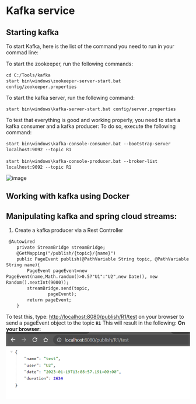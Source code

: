 # Kafka service

## Starting kafka 
To start Kafka, here is the list of the command you need to run in your commad line:

To start the zookeeper, run the following commands:
`````
cd C:/Tools/kafka
start bin\windows\zookeeper-server-start.bat config/zookeeper.properties
`````
To start the kafka server, run the following command:
````
start bin\windows\kafka-server-start.bat config/server.properties
````

To test that everything is good and working properly, you need to start a kafka consumer and a kafka producer:
To do so, execute the following command:
````
start bin\windows\kafka-console-consumer.bat --bootstrap-server localhost:9092 --topic R1

start bin\windows\kafka-console-producer.bat --broker-list localhost:9092 --topic R1
````
![image](https://user-images.githubusercontent.com/84817425/212467064-0edf5b0c-4ff7-4a3e-bbea-64df3538bbff.png)

## Working with kafka using Docker

## Manipulating kafka and spring cloud streams:
1. Create a kafka producer via a Rest Controller
````
 @Autowired
    private StreamBridge streamBridge;
    @GetMapping("/publish/{topic}/{name}")
    public PageEvent publish(@PathVariable String topic, @PathVariable String name){
        PageEvent pageEvent=new PageEvent(name,Math.random()>0.5?"U1":"U2",new Date(), new Random().nextInt(9000));
        streamBridge.send(topic,
                pageEvent);
        return pageEvent;
    }
````
To test this, type: <http://localhost:8080/publish/R1/test> on your browser to send a pageEvent object to the topic **`R1`**
This will result in the following:
    **On your browser:**
![img.png](img.png)
